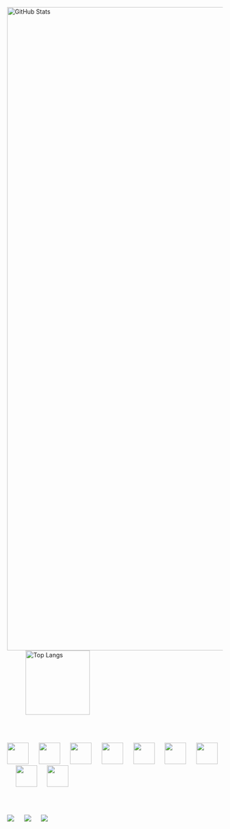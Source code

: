 <div align="left">
  <img src="https://github-readme-stats.vercel.app/api?username=GuilhermeViana14&show_icons=true&theme=dark" alt="GitHub Stats" height="1500"/>
  &nbsp;&nbsp;&nbsp;&nbsp;&nbsp;&nbsp;&nbsp;&nbsp;&nbsp;&nbsp;
  <img src="https://github-readme-stats.vercel.app/api/top-langs/?username=GuilhermeViana14&layout=compact&theme=dark" alt="Top Langs" height="150"/>
</div>

<br><br>

<div align="left">
  <img src="https://cdn.jsdelivr.net/gh/devicons/devicon/icons/javascript/javascript-original.svg" width="50" height="50"/>
  &nbsp;&nbsp;&nbsp;&nbsp;
  <img src="https://cdn.jsdelivr.net/gh/devicons/devicon/icons/typescript/typescript-original.svg" width="50" height="50"/>
  &nbsp;&nbsp;&nbsp;&nbsp;
  <img src="https://cdn.jsdelivr.net/gh/devicons/devicon/icons/python/python-original.svg" width="50" height="50"/>
  &nbsp;&nbsp;&nbsp;&nbsp;
  <img src="https://cdn.jsdelivr.net/gh/devicons/devicon/icons/react/react-original.svg" width="50" height="50"/>
  &nbsp;&nbsp;&nbsp;&nbsp;
  <img src="https://cdn.jsdelivr.net/gh/devicons/devicon/icons/fastapi/fastapi-original.svg" width="50" height="50"/>
  &nbsp;&nbsp;&nbsp;&nbsp;
  <img src="https://cdn.jsdelivr.net/gh/devicons/devicon/icons/nodejs/nodejs-original.svg" width="50" height="50"/>
  &nbsp;&nbsp;&nbsp;&nbsp;
  <img src="https://cdn.jsdelivr.net/gh/devicons/devicon/icons/html5/html5-original.svg" width="50" height="50"/>
  &nbsp;&nbsp;&nbsp;&nbsp;
  <img src="https://cdn.jsdelivr.net/gh/devicons/devicon/icons/css3/css3-original.svg" width="50" height="50"/>
  &nbsp;&nbsp;&nbsp;&nbsp;
  <img src="https://cdn.jsdelivr.net/gh/devicons/devicon/icons/java/java-original.svg" width="50" height="50"/>
</div>

<br><br>

<div align="left">
  <a href="https://discord.com/guizin#5502"><img src="https://img.shields.io/badge/Discord-5865F2?style=for-the-badge&logo=discord&logoColor=white"/></a>
  &nbsp;&nbsp;&nbsp;&nbsp;
  <a href="mailto:guilhermevianafilgueiras@gmail.com"><img src="https://img.shields.io/badge/Gmail-D14836?style=for-the-badge&logo=gmail&logoColor=white"/></a>
  &nbsp;&nbsp;&nbsp;&nbsp;
  <a href="https://www.linkedin.com/in/guilherme-viana-4b5211234"><img src="https://img.shields.io/badge/LinkedIn-0A66C2?style=for-the-badge&logo=linkedin&logoColor=white"/></a>
</div>

<br>

